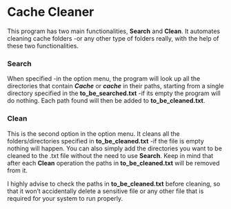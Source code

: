 # Cache Cleaner

This program has two main functionalities, **Search** and **Clean**. It automates cleaning cache folders -or any other type of folders really, with the help of these two functionalities.


### Search

When specified -in the option menu, the program will look up all the directories that contain **_Cache_** or **_cache_** in their paths, starting from a single directory specified in the **to_be_searched.txt** -if its empty the program will do nothing.
Each path found will then be added to **to_be_cleaned.txt**.


### Clean

This is the second option in the option menu. It cleans all the folders/directories specified in **to_be_cleaned.txt** -if the file is empty nothing will happen.
You can also simply add the directories you want to be cleaned to the .txt file without the need to use **Search**. 
Keep in mind that after each **Clean** operation the paths in **to_be_cleaned.txt** will be removed from it.


I highly advise to check the paths in **to_be_cleaned.txt** before cleaning, so that it won’t accidentally delete a sensitive file or any other file that is required for your system to run properly.
